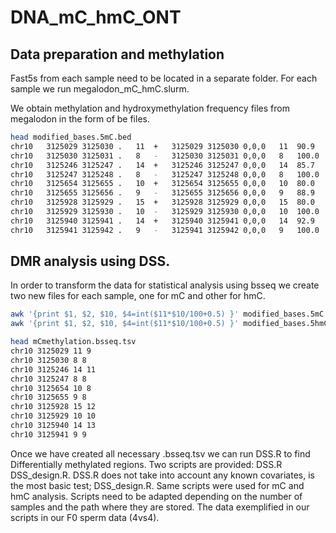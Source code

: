 # DNA_mC_hmC_ONT

## Data preparation and methylation 

Fast5s from each sample need to be located in a separate folder. For each sample we run megalodon_mC_hmC.slurm.

We obtain methylation and hydroxymethylation frequency files from megalodon in the form of be files.
```bash
head modified_bases.5mC.bed
chr10	3125029	3125030	.	11	+	3125029	3125030	0,0,0	11	90.9
chr10	3125030	3125031	.	8	-	3125030	3125031	0,0,0	8	100.0
chr10	3125246	3125247	.	14	+	3125246	3125247	0,0,0	14	85.7
chr10	3125247	3125248	.	8	-	3125247	3125248	0,0,0	8	100.0
chr10	3125654	3125655	.	10	+	3125654	3125655	0,0,0	10	80.0
chr10	3125655	3125656	.	9	-	3125655	3125656	0,0,0	9	88.9
chr10	3125928	3125929	.	15	+	3125928	3125929	0,0,0	15	80.0
chr10	3125929	3125930	.	10	-	3125929	3125930	0,0,0	10	100.0
chr10	3125940	3125941	.	14	+	3125940	3125941	0,0,0	14	92.9
chr10	3125941	3125942	.	9	-	3125941	3125942	0,0,0	9	100.0
```

## DMR analysis using DSS.
In order to transform the data for statistical analysis using bsseq we create two new files for each sample, one for mC and other for hmC.
```bash
awk '{print $1, $2, $10, $4=int($11*$10/100+0.5) }' modified_bases.5mC.bed > mCmethylation.bsseq.tsv
awk '{print $1, $2, $10, $4=int($11*$10/100+0.5) }' modified_bases.5hmC.bed > hmCmethylation.bsseq.tsv

head mCmethylation.bsseq.tsv
chr10 3125029 11 9
chr10 3125030 8 8
chr10 3125246 14 11
chr10 3125247 8 8
chr10 3125654 10 8
chr10 3125655 9 8
chr10 3125928 15 12
chr10 3125929 10 10
chr10 3125940 14 13
chr10 3125941 9 9
```
Once we have created all necessary .bsseq.tsv we can run DSS.R to find Differentially methylated regions. Two scripts are provided: DSS.R DSS_design.R. DSS.R does not take into account any known covariates, is the most basic test; DSS_design.R. Same scripts were used for mC and hmC analysis. Scripts need to be adapted depending on the number of samples and the path where they are stored. The data exemplified in our scripts in our F0 sperm data (4vs4).


